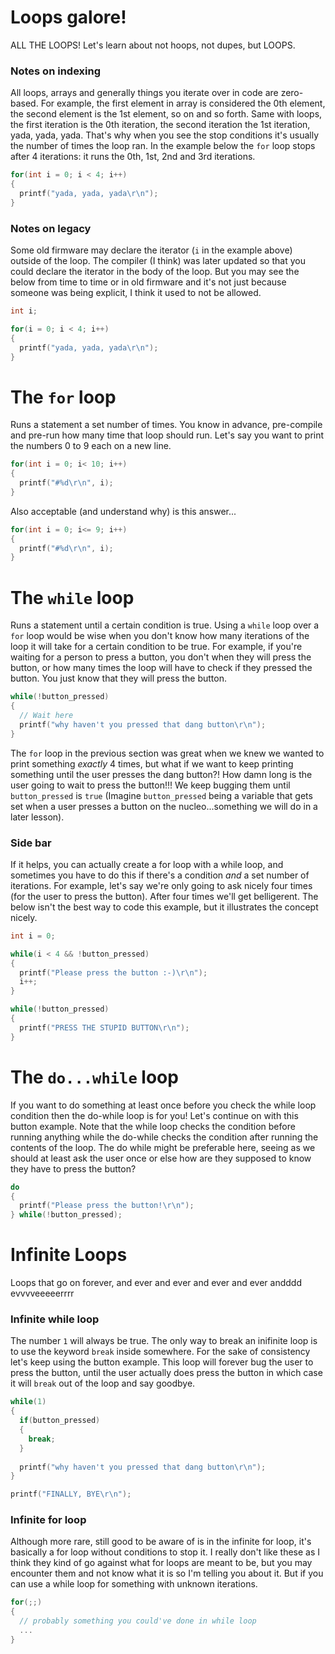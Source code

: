 # Loops galore!
ALL THE LOOPS! Let's learn about not hoops, not dupes, but LOOPS.

### Notes on indexing
All loops, arrays and generally things you iterate over in code are zero-based. For example, the first element in array is considered the 0th element, the second element is the 1st element, so on and so forth. Same with loops, the first iteration is the 0th iteration, the second iteration the 1st iteration, yada, yada, yada. That's why when you see the stop conditions it's usually the number of times the loop ran. In the example below the `for` loop stops after 4 iterations: it runs the 0th, 1st, 2nd and 3rd iterations. 
```c
for(int i = 0; i < 4; i++)
{
  printf("yada, yada, yada\r\n"); 
}
```
### Notes on legacy
Some old firmware may declare the iterator (`i` in the example above) outside of the loop. The compiler (I think) was later updated so that you could declare the iterator in the body of the loop. But you may see the below from time to time or in old firmware and it's not just because someone was being explicit, I think it used to not be allowed. 
```c
int i;

for(i = 0; i < 4; i++)
{
  printf("yada, yada, yada\r\n"); 
}
```

# The `for` loop
Runs a statement a set number of times. You know in advance, pre-compile and pre-run how many time that loop should run. Let's say you want to print the numbers 0 to 9 each on a new line. 
```c
for(int i = 0; i< 10; i++)
{
  printf("#%d\r\n", i);
}
```
Also acceptable (and understand why) is this answer...
```c
for(int i = 0; i<= 9; i++)
{
  printf("#%d\r\n", i);
}
```

# The `while` loop
Runs a statement until a certain condition is true. Using a `while` loop over a `for` loop would be wise when you don't know how many iterations of the loop it will take for a certain condition to be true. For example, if you're waiting for a person to press a button, you don't when they will press the button, or how many times the loop will have to check if they pressed the button. You just know that they will press the button. 
```c
while(!button_pressed)
{
  // Wait here
  printf("why haven't you pressed that dang button\r\n"); 
}
```
The `for` loop in the previous section was great when we knew we wanted to print something *exactly* 4 times, but what if we want to keep printing something until the user presses the dang button?! How damn long is the user going to wait to press the button!!! We keep bugging them until `button_pressed` is `true` (Imagine `button_pressed` being a variable that gets set when a user presses a button on the nucleo...something we will do in a later lesson).

### Side bar
If it helps, you can actually create a for loop with a while loop, and sometimes you have to do this if there's a condition *and* a set number of iterations. For example, let's say we're only going to ask nicely four times (for the user to press the button). After four times we'll get belligerent. The below isn't the best way to code this example, but it illustrates the concept nicely. 
```c
int i = 0; 

while(i < 4 && !button_pressed)
{
  printf("Please press the button :-)\r\n"); 
  i++; 
}

while(!button_pressed)
{
  printf("PRESS THE STUPID BUTTON\r\n"); 
}
```

# The `do...while` loop
If you want to do something at least once before you check the while loop condition then the do-while loop is for you! Let's continue on with this button example. Note that the while loop checks the condition before running anything while the do-while checks the condition after running the contents of the loop. The do while might be preferable here,  seeing as we should at least ask the user once or else how are they supposed to know they have to press the button?
```c
do 
{
  printf("Please press the button!\r\n"); 
} while(!button_pressed); 
```

# Infinite Loops
Loops that go on forever, and ever and ever and ever and ever andddd evvvveeeeerrrr

### Infinite while loop

The number `1` will always be true. The only way to break an inifinite loop is to use the keyword `break` inside somewhere. For the sake of consistency let's keep using the button example. This loop will forever bug the user to press the button, until the user actually does press the button in which case it will `break` out of the loop and say goodbye. 
```c
while(1)
{
  if(button_pressed)
  {
    break; 
  }
  
  printf("why haven't you pressed that dang button\r\n"); 
}

printf("FINALLY, BYE\r\n"); 
```
### Infinite for loop
Although more rare, still good to be aware of is in the infinite for loop, it's basically a for loop without conditions to stop it. I really don't like these as I think they kind of go against what for loops are meant to be, but you may encounter them and not know what it is so I'm telling you about it. But if you can use a while loop for something with unknown iterations. 
```c
for(;;)
{
  // probably something you could've done in while loop 
  ...
}
